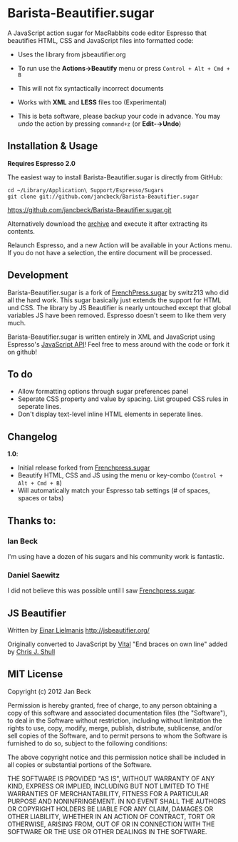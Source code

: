 # Barista-Beautifier.sugar

A JavaScript action sugar for MacRabbits code editor Espresso that beautifies HTML, CSS and JavaScript files into formatted code:

* Uses the library from jsbeautifier.org

* To run use the **Actions→Beautify** menu or press `Control + Alt + Cmd + B`

* This will not fix syntactically incorrect documents

* Works with **XML** and **LESS** files too (Experimental)

* This is beta software, please backup your code in advance. You may _undo_ the action by pressing `command+z` (or **Edit-→Undo**)

## Installation & Usage

**Requires Espresso 2.0**

The easiest way to install Barista-Beautifier.sugar is directly from GitHub:

    cd ~/Library/Application\ Support/Espresso/Sugars
    git clone git://github.com/jancbeck/Barista-Beautifier.sugar

https://github.com/jancbeck/Barista-Beautifier.sugar.git

Alternatively download the [archive](https://github.com/jancbeck/Barista-Beautifier.sugar/zipball/master) and execute it after extracting its contents.

Relaunch Espresso, and a new Action will be available in your Actions menu.
If you do not have a selection, the entire document will be processed.

## Development

Barista-Beautifier.sugar is a fork of [FrenchPress.sugar](http://github.com/switz213/FrenchPress.sugar) by switz213 who did all the hard work. This sugar basically just extends the support for HTML und CSS. The library by JS Beautifier is nearly untouched except that global variables JS have been removed. Espresso doesn't seem to like them very much.

Barista-Beautifier.sugar is written entirely in XML and JavaScript using Espresso's [JavaScript API](http://wiki.macrabbit.com/index/JavaScriptActions/)! Feel free to mess around with the code or fork it on github!

## To do

* Allow formatting options through sugar preferences panel
* Seperate CSS property and value by spacing. List grouped CSS rules in seperate lines.
* Don't display text-level inline HTML elements in seperate lines.

## Changelog

**1.0**:

* Initial release forked from [Frenchpress.sugar](http://github.com/switz213/FrenchPress.sugar)
* Beautify HTML, CSS and JS using the menu or key-combo (`Control + Alt + Cmd + B`)
* Will automatically match your Espresso tab settings (# of spaces, spaces or tabs)

## Thanks to:

### Ian Beck

I'm using have a dozen of his sugars and his community work is fantastic.

### Daniel Saewitz

I did not believe this was possible until I saw [Frenchpress.sugar](http://github.com/switz213/FrenchPress.sugar).

## JS Beautifier

Written by [Einar Lielmanis](mailto:einar@jsbeautifier.org)
	http://jsbeautifier.org/

Originally converted to JavaScript by [Vital](mailto:vital76@gmail.com)
"End braces on own line" added by [Chris J. Shull](mailto:chrisjshull@gmail.com)

## MIT License

Copyright (c) 2012 Jan Beck

Permission is hereby granted, free of charge, to any person obtaining a copy of this software and associated documentation files (the "Software"), to deal in the Software without restriction, including without limitation the rights to use, copy, modify, merge, publish, distribute, sublicense, and/or sell copies of the Software, and to permit persons to whom the Software is furnished to do so, subject to the following conditions:

The above copyright notice and this permission notice shall be included in all copies or substantial portions of the Software.

THE SOFTWARE IS PROVIDED "AS IS", WITHOUT WARRANTY OF ANY KIND, EXPRESS OR IMPLIED, INCLUDING BUT NOT LIMITED TO THE WARRANTIES OF MERCHANTABILITY, FITNESS FOR A PARTICULAR PURPOSE AND NONINFRINGEMENT. IN NO EVENT SHALL THE AUTHORS OR COPYRIGHT HOLDERS BE LIABLE FOR ANY CLAIM, DAMAGES OR OTHER LIABILITY, WHETHER IN AN ACTION OF CONTRACT, TORT OR OTHERWISE, ARISING FROM, OUT OF OR IN CONNECTION WITH THE SOFTWARE OR THE USE OR OTHER DEALINGS IN THE SOFTWARE.

